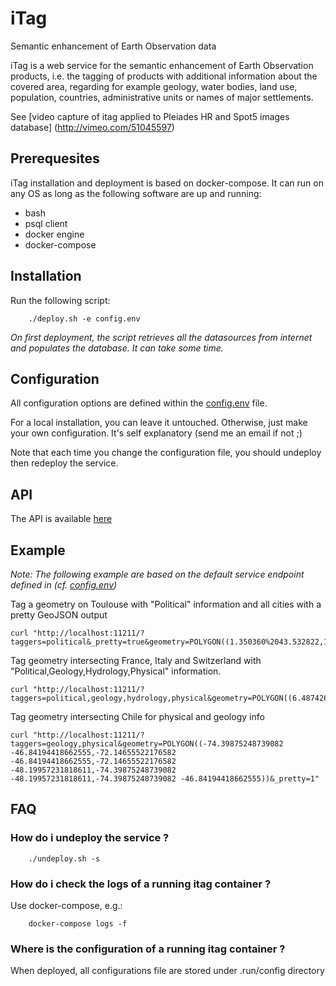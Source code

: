 # iTag
Semantic enhancement of Earth Observation data

iTag is a web service for the semantic enhancement of Earth Observation products, i.e. the tagging of products with additional information about the covered area, regarding for example geology, water bodies, land use, population, countries, administrative units or names of major settlements.

See [video capture of itag applied to Pleiades HR and Spot5 images database] (http://vimeo.com/51045597)

## Prerequesites

iTag installation and deployment is based on docker-compose. It can run on any OS as long as the following software are up and running:

* bash
* psql client
* docker engine
* docker-compose

## Installation
Run the following script:

        ./deploy.sh -e config.env

*On first deployment, the script retrieves all the datasources from internet and populates the database. It can take some time.*

## Configuration
All configuration options are defined within the [config.env](https://github.com/jjrom/itag/blob/docker/config.env) file.

For a local installation, you can leave it untouched. Otherwise, just make your own configuration. It's self explanatory (send me an email if not ;)

Note that each time you change the configuration file, you should undeploy then redeploy the service.


## API
The API is available [here](https://github.com/jjrom/itag/blob/docker/docs/API.md) 

## Example
*Note: The following example are based on the default service endpoint defined in (cf. [config.env](https://github.com/jjrom/itag/blob/docker/config.env))*

Tag a geometry on Toulouse with "Political" information and all cities with a pretty GeoJSON output
```
curl "http://localhost:11211/?taggers=political&_pretty=true&geometry=POLYGON((1.350360%2043.532822,1.350360%2043.668522,1.515350%2043.668522,1.515350%2043.532822,1.350360%2043.532822))"
```

Tag geometry intersecting France, Italy and Switzerland with "Political,Geology,Hydrology,Physical" information.
```
curl "http://localhost:11211/?taggers=political,geology,hydrology,physical&geometry=POLYGON((6.487426757812523%2045.76081241294796,6.487426757812523%2046.06798615804025,7.80578613281244%2046.06798615804025,7.80578613281244%2045.76081241294796,6.487426757812523%2045.76081241294796))"
```

Tag geometry intersecting Chile for physical and geology info
```
curl "http://localhost:11211/?taggers=geology,physical&geometry=POLYGON((-74.39875248739082 -46.84194418662555,-72.14655522176582 -46.84194418662555,-72.14655522176582 -48.19957231818611,-74.39875248739082 -48.19957231818611,-74.39875248739082 -46.84194418662555))&_pretty=1"
```

## FAQ

### How do i undeploy the service ?

        ./undeploy.sh -s

### How do i check the logs of a running itag container ?
Use docker-compose, e.g.:

        docker-compose logs -f

### Where is the configuration of a running itag container ?
When deployed, all configurations file are stored under .run/config directory

